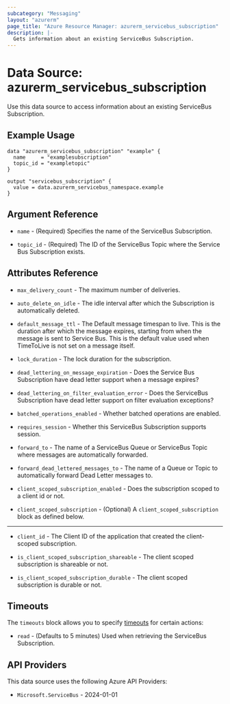 ```yaml
---
subcategory: "Messaging"
layout: "azurerm"
page_title: "Azure Resource Manager: azurerm_servicebus_subscription"
description: |-
  Gets information about an existing ServiceBus Subscription.
---
```


# Data Source: azurerm_servicebus_subscription

Use this data source to access information about an existing ServiceBus Subscription.

## Example Usage

```hcl
data "azurerm_servicebus_subscription" "example" {
  name     = "examplesubscription"
  topic_id = "exampletopic"
}

output "servicebus_subscription" {
  value = data.azurerm_servicebus_namespace.example
}
```

## Argument Reference

* `name` - (Required) Specifies the name of the ServiceBus Subscription.

* `topic_id` - (Required) The ID of the ServiceBus Topic where the Service Bus Subscription exists.

## Attributes Reference

* `max_delivery_count` - The maximum number of deliveries.

* `auto_delete_on_idle` - The idle interval after which the Subscription is automatically deleted.

* `default_message_ttl` - The Default message timespan to live. This is the duration after which the message expires, starting from when the message is sent to Service Bus. This is the default value used when TimeToLive is not set on a message itself.

* `lock_duration` - The lock duration for the subscription.

* `dead_lettering_on_message_expiration` - Does the Service Bus Subscription have dead letter support when a message expires?

* `dead_lettering_on_filter_evaluation_error` - Does the ServiceBus Subscription have dead letter support on filter evaluation exceptions?

* `batched_operations_enabled` - Whether batched operations are enabled.

* `requires_session` - Whether this ServiceBus Subscription supports session.

* `forward_to` - The name of a ServiceBus Queue or ServiceBus Topic where messages are automatically forwarded.

* `forward_dead_lettered_messages_to` - The name of a Queue or Topic to automatically forward Dead Letter messages to.

* `client_scoped_subscription_enabled` - Does the subscription scoped to a client id or not.

* `client_scoped_subscription` - (Optional)  A `client_scoped_subscription` block as defined below.

---

* `client_id` - The Client ID of the application that created the client-scoped subscription.

* `is_client_scoped_subscription_shareable` - The client scoped subscription is shareable or not.

* `is_client_scoped_subscription_durable` - The client scoped subscription is durable or not.

## Timeouts

The `timeouts` block allows you to specify [timeouts](https://developer.hashicorp.com/terraform/language/resources/configure#define-operation-timeouts) for certain actions:

* `read` - (Defaults to 5 minutes) Used when retrieving the ServiceBus Subscription.

## API Providers
<!-- This section is generated, changes will be overwritten -->
This data source uses the following Azure API Providers:

* `Microsoft.ServiceBus` - 2024-01-01
